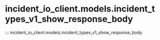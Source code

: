 # incident_io_client.models.incident_types_v1_show_response_body

::: incident_io_client.models.incident_types_v1_show_response_body
